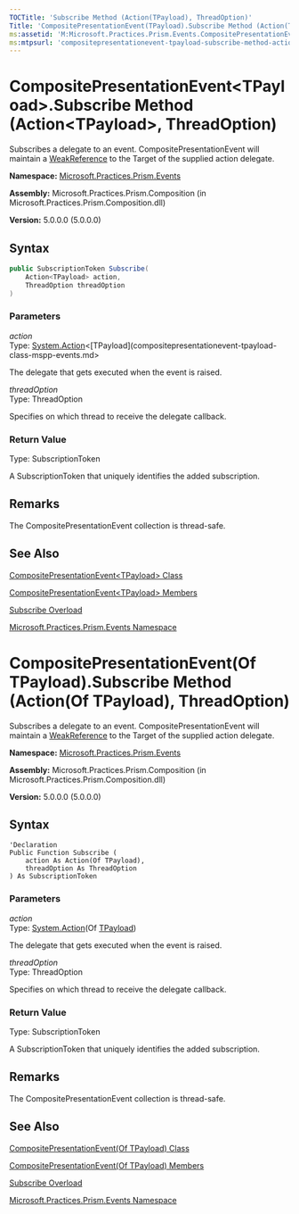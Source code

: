 ```yaml
---
TOCTitle: 'Subscribe Method (Action(TPayload), ThreadOption)'
Title: 'CompositePresentationEvent(TPayload).Subscribe Method (Action(TPayload), ThreadOption) (Microsoft.Practices.Prism.Events)'
ms:assetid: 'M:Microsoft.Practices.Prism.Events.CompositePresentationEvent\`1.Subscribe(System.Action{\`0},Microsoft.Practices.Prism.PubSubEvents.ThreadOption)'
ms:mtpsurl: 'compositepresentationevent-tpayload-subscribe-method-action-tpayload-threadoption-mspp-events.md'
---
```


# CompositePresentationEvent&lt;TPayload&gt;.Subscribe Method (Action&lt;TPayload&gt;, ThreadOption)

Subscribes a delegate to an event. CompositePresentationEvent will maintain a [WeakReference](http://msdn.microsoft.com/en-us/library/hbh8w2zd) to the Target of the supplied action delegate.

**Namespace:** [Microsoft.Practices.Prism.Events](mspp-events-namespace.md)

**Assembly:** Microsoft.Practices.Prism.Composition (in Microsoft.Practices.Prism.Composition.dll)

**Version:** 5.0.0.0 (5.0.0.0)

## Syntax

```C#
public SubscriptionToken Subscribe(
	Action<TPayload> action,
	ThreadOption threadOption
)
```
### Parameters

*action*  
Type: [System.Action](http://msdn.microsoft.com/en-us/library/018hxwa8)&lt;[TPayload](compositepresentationevent-tpayload-class-mspp-events.md&gt;

The delegate that gets executed when the event is raised.

*threadOption*  
Type: ThreadOption

Specifies on which thread to receive the delegate callback.

### Return Value

Type: SubscriptionToken

A SubscriptionToken that uniquely identifies the added subscription.

## Remarks

 The CompositePresentationEvent collection is thread-safe.

## See Also
[CompositePresentationEvent&lt;TPayload&gt; Class](compositepresentationevent-tpayload-class-mspp-events.md)

[CompositePresentationEvent&lt;TPayload&gt; Members](compositepresentationevent-tpayload-members-mspp-events.md)

[Subscribe Overload](compositepresentationevent-tpayload-subscribe-method-mspp-events.md)

[Microsoft.Practices.Prism.Events Namespace](mspp-events-namespace.md)

# CompositePresentationEvent(Of TPayload).Subscribe Method (Action(Of TPayload), ThreadOption)

Subscribes a delegate to an event. CompositePresentationEvent will maintain a [WeakReference](http://msdn.microsoft.com/en-us/library/hbh8w2zd) to the Target of the supplied action delegate.

**Namespace:** [Microsoft.Practices.Prism.Events](mspp-events-namespace.md)

**Assembly:** Microsoft.Practices.Prism.Composition (in Microsoft.Practices.Prism.Composition.dll)

**Version:** 5.0.0.0 (5.0.0.0)

## Syntax

```VB
'Declaration
Public Function Subscribe ( 
	action As Action(Of TPayload),
	threadOption As ThreadOption
) As SubscriptionToken
```
### Parameters

*action*  
Type: [System.Action](http://msdn.microsoft.com/en-us/library/018hxwa8)(Of [TPayload](compositepresentationevent-tpayload-class-mspp-events.md))

The delegate that gets executed when the event is raised.

*threadOption*  
Type: ThreadOption

Specifies on which thread to receive the delegate callback.

### Return Value

Type: SubscriptionToken

A SubscriptionToken that uniquely identifies the added subscription.

## Remarks

 The CompositePresentationEvent collection is thread-safe.

## See Also
[CompositePresentationEvent(Of TPayload) Class](compositepresentationevent-tpayload-class-mspp-events.md)

[CompositePresentationEvent(Of TPayload) Members](compositepresentationevent-tpayload-members-mspp-events.md)

[Subscribe Overload](compositepresentationevent-tpayload-subscribe-method-mspp-events.md)

[Microsoft.Practices.Prism.Events Namespace](mspp-events-namespace.md)
